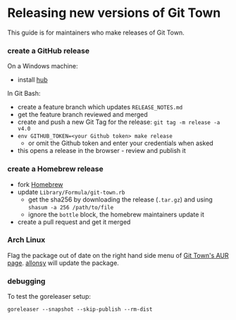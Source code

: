 # Releasing new versions of Git Town

This guide is for maintainers who make releases of Git Town.

### create a GitHub release

On a Windows machine:

- install [hub](https://github.com/github/hub#installation)

In Git Bash:

- create a feature branch which updates `RELEASE_NOTES.md`
- get the feature branch reviewed and merged
- create and push a new Git Tag for the release: `git tag -m release -a v4.0`
- `env GITHUB_TOKEN=<your Github token> make release`
  - or omit the Github token and enter your credentials when asked
- this opens a release in the browser - review and publish it

### create a Homebrew release

- fork [Homebrew](https://github.com/Homebrew/homebrew)
- update `Library/Formula/git-town.rb`
  - get the sha256 by downloading the release (`.tar.gz`) and using
    `shasum -a 256 /path/to/file`
  - ignore the `bottle` block, the homebrew maintainers update it
- create a pull request and get it merged

### Arch Linux

Flag the package out of date on the right hand side menu of
[Git Town's AUR page](https://aur.archlinux.org/packages/git-town/).
[allonsy](https://github.com/allonsy) will update the package.

### debugging

To test the goreleaser setup:

```
goreleaser --snapshot --skip-publish --rm-dist
```
